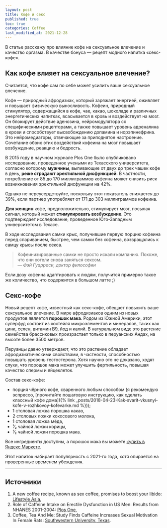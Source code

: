 ```yaml
---
layout: post
title: Кофе и секс
published: true
toc: true
categories: Coffee
last_modified_at: 2021-12-28
---
```


В статье расскажу про влияние кофе на сексуальное влечение и качество оргазма. В качестве бонуса — рецепт модного напитка «секс-кофе».

## Как кофе влияет на сексуальное влечение?

Считается, что кофе сам по себе может усилить ваше сексуальное влечение.

Кофе — природный афродизиак, который заряжает энергией, оживляет и повышает физическую выносливость. 
Кофеин, природный стимулятор, содержащийся в кофе, чае, какао, шоколаде и различных энергетических напитках, всасывается в кровь и воздействует на мозг. 
Он блокирует действие аденозина, нейромодулятора со специфическими рецепторами, а также повышает уровень адреналина в крови и способствует высвобождению допамина и норэпинефрина. Это нейромедиаторы, отвечающие за приподнятое настроение. 
Сочетание обоих этих воздействий кофеина на мозг повышает возбуждение, реакцию и бодрость.

В 2015 году в научном журнале Plos One было опубликовано исследование, проведенное учеными из Техасского университета, 
согласно которому **мужчины**, выпивающие от двух до трех чашек кофе в день, **реже страдают эректильной дисфункцией**. 
В частности, потребление от 85 до 170 миллиграммов кофеина может снизить риск возникновения эректильной дисфункции на 42%. 

Однако не переусердствуйте, поскольку этот показатель снижается до 39%, если партнер употребляет от 171 до 303 миллиграммов кофеина.

**Для женщин** кофе, предположительно, стимулирует мозг, посылая сигнал, который может **стимулировать возбуждение**. 
Это подтверждает исследование, проведенное Юго-Западным университетом в Техасе.

В ходе исследования самки крыс, получившие первую порцию кофеина перед спариванием, быстрее, чем самки без кофеина, возвращались к самцу крысы после секса. 

>Кофеинизированные самки не просто искали компанию. Похоже, что они хотели снова заняться сексом.
><br />_— Фэй Гуарраси, доктор философии_

Если дозу кофеина адаптировать к людям, получится примерно такое же количество, что содержится в большом латте ;)

## Cекс-кофе
Новый рецепт кофе, известный как секс-кофе, обещает повысить ваше сексуальное влечение.
В мире афродизиаков одним из новых продуктов является **порошок мака**. Родом из Южной Америки, этот суперфуд состоит из коктейля микроэлементов и минералов, таких как цинк, селен, витамин B9, йод и калий. В натуральном виде это растение семейства брассиковых произрастает только в перуанских Андах, на высоте более 3500 метров.

Перуанцы давно утверждают, что это растение обладает афродизиатическими свойствами, в частности, способностью повышать уровень тестостерона. Хотя научно это не доказано, ходят слухи, что порошок мака может улучшить фертильность, повышая качество спермы и яйцеклеток.

Состав секс-кофе:
- порция чёрного кофе, сваренного любым способом (я рекомендую эспрессо, [прочитайте пошаговую инструкцию, как сделать классный кофе дома]({% link _posts/2018-04-23-Kak-svarit-vkusnyi-kofe-v-rozhkovoy-kofevarke.md %}));
- 1 столовая ложка порошка какао, 
- 2 столовых ложки кокосового молока, 
- 1 столовая ложка мёда, 
- ¹⁄₂ чайной ложки корицы,
- ¹⁄₂ чайной ложки порошка мака. 

Все ингредиенты доступны, а порошок мака вы можете [купить в Яндекс.Маркете](https://ya.cc/m/39gurR?erid=4CQwVszL78EMgDAuAgk).

Этот напиток набирает популярность с 2021-го года, хотя опирается на проверенные временем убеждения.

----
## Источники

1. A new coffee recipe, known as sex coffee, promises to boost your libido: [Lifestyle Asia](https://www.lifestyleasia.com/ind/food-drink/drinks/give-your-morning-coffee-a-sex-twist-with-sex-coffee/),
2. Role of Caffeine Intake on Erectile Dysfunction in US Men: Results from NHANES 2001-2004: [Plos One](https://journals.plos.org/plosone/article?id=10.1371/journal.pone.0123547),
3. Coffee, Tea And Me: Study Finds Caffeine Increases Sexual Motivation In Female Rats: [Southwestern University, Texas](https://www.southwestern.edu/live/news/983-coffee-tea-and-me-study-finds-caffeine-increases).
